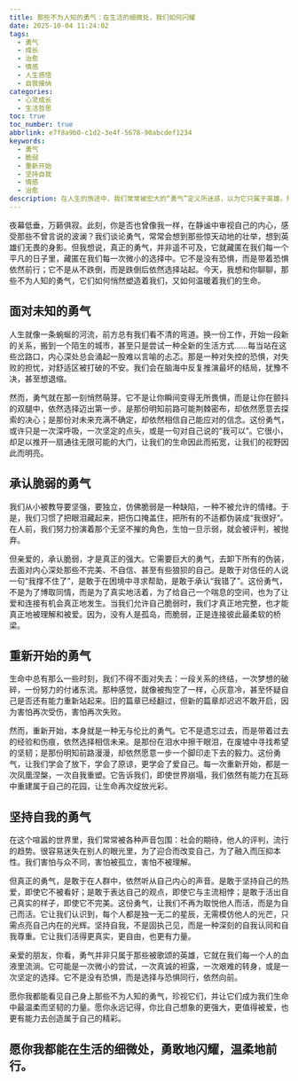 ```yaml
---
title: 那些不为人知的勇气：在生活的细微处，我们如何闪耀
date: 2025-10-04 11:24:02
tags:
  - 勇气
  - 成长
  - 治愈
  - 情感
  - 人生感悟
  - 自我接纳
categories:
  - 心灵成长
  - 生活哲思
toc: true
toc_number: true
abbrlink: e7f8a9b0-c1d2-3e4f-5678-90abcdef1234
keywords:
  - 勇气
  - 脆弱
  - 重新开始
  - 坚持自我
  - 情感
  - 治愈
description: 在人生的旅途中，我们常常被宏大的“勇气”定义所迷惑，以为它只属于英雄。然而，真正的勇气，往往藏匿于我们日常生活的细微之处：是面对未知时的那份颤抖却坚定的迈步，是承认脆弱时的那份真诚与坦然，是跌倒后选择重新站起的毅然决然，更是坚持自我、不随波逐流的内心笃定。这篇文章，将带你一同探寻那些不为人知的勇气，感受它们如何点亮我们前行的道路，温暖我们的心灵。
---
```


夜幕低垂，万籁俱寂。此刻，你是否也曾像我一样，在静谧中审视自己的内心，感受那些不曾言说的波澜？我们谈论勇气，常常会想到那些惊天动地的壮举，想到英雄们无畏的身影。但我想说，真正的勇气，并非遥不可及，它就藏匿在我们每一个平凡的日子里，藏匿在我们每一次微小的选择中。它不是没有恐惧，而是带着恐惧依然前行；它不是从不跌倒，而是跌倒后依然选择站起。今天，我想和你聊聊，那些不为人知的勇气，它们如何悄然塑造着我们，又如何温暖着我们的生命。

## 面对未知的勇气

人生就像一条蜿蜒的河流，前方总有我们看不清的弯道。换一份工作，开始一段新的关系，搬到一个陌生的城市，甚至只是尝试一种全新的生活方式……每当站在这些岔路口，内心深处总会涌起一股难以言喻的忐忑。那是一种对失控的恐惧，对失败的担忧，对舒适区被打破的不安。我们会在脑海中反复推演最坏的结局，犹豫不决，甚至想退缩。

然而，勇气就在那一刻悄然萌芽。它不是让你瞬间变得无所畏惧，而是让你在颤抖的双腿中，依然选择迈出第一步。是那份明知前路可能荆棘密布，却依然愿意去探索的决心；是那份对未来充满不确定，却依然相信自己能应对的信念。这份勇气，或许只是一次深呼吸，一次坚定的点头，或是一句对自己说的“我可以”。它很小，却足以推开一扇通往无限可能的大门，让我们的生命因此而拓宽，让我们的视野因此而明亮。

## 承认脆弱的勇气

我们从小被教导要坚强，要独立，仿佛脆弱是一种缺陷，一种不被允许的情绪。于是，我们习惯了把眼泪藏起来，把伤口掩盖住，把所有的不适都伪装成“我很好”。在人前，我们努力扮演着那个无坚不摧的角色，生怕一旦示弱，就会被评判，被抛弃。

但亲爱的，承认脆弱，才是真正的强大。它需要巨大的勇气，去卸下所有的伪装，去面对内心深处那些不完美、不自信、甚至有些狼狈的自己。是敢于对信任的人说一句“我撑不住了”，是敢于在困境中寻求帮助，是敢于承认“我错了”。这份勇气，不是为了博取同情，而是为了真实地活着，为了给自己一个喘息的空间，也为了让爱和连接有机会真正地发生。当我们允许自己脆弱时，我们才真正地完整，也才能真正地被理解和被爱。因为，没有人是孤岛，而脆弱，正是连接彼此最柔软的桥梁。

## 重新开始的勇气

生命中总有那么一些时刻，我们不得不面对失去：一段关系的终结，一次梦想的破碎，一份努力的付诸东流。那种感觉，就像被掏空了一样，心灰意冷，甚至怀疑自己是否还有能力重新站起来。旧的篇章已经翻过，但新的篇章却迟迟不敢开启，因为害怕再次受伤，害怕再次失败。

然而，重新开始，本身就是一种无与伦比的勇气。它不是遗忘过去，而是带着过去的经验和伤痕，依然选择相信未来。是那份在泪水中擦干眼泪，在废墟中寻找希望的坚韧；是那份明知前路漫漫，却依然愿意一步一个脚印走下去的毅力。这份勇气，让我们学会了放下，学会了原谅，更学会了爱自己。每一次重新开始，都是一次凤凰涅槃，一次自我重塑。它告诉我们，即使世界崩塌，我们依然有能力在瓦砾中重建属于自己的花园，让生命再次绽放光彩。

## 坚持自我的勇气

在这个喧嚣的世界里，我们常常被各种声音包围：社会的期待，他人的评判，流行的趋势。很容易迷失在别人的眼光里，为了迎合而改变自己，为了融入而压抑本性。我们害怕与众不同，害怕被孤立，害怕不被理解。

但真正的勇气，是敢于在人群中，依然听从自己内心的声音。是敢于坚持自己的热爱，即使它不被看好；是敢于表达自己的观点，即使它与主流相悖；是敢于活出自己真实的样子，即使它不完美。这份勇气，让我们不再为取悦他人而活，而是为自己而活。它让我们认识到，每个人都是独一无二的星辰，无需模仿他人的光芒，只需点亮自己内在的光辉。坚持自我，不是固执己见，而是一种深刻的自我认同和自我尊重。它让我们活得更真实，更自由，也更有力量。

亲爱的朋友，你看，勇气并非只属于那些被歌颂的英雄，它就在我们每一个人的血液里流淌。它可能是一次微小的尝试，一次真诚的袒露，一次艰难的转身，或是一次坚定的选择。它不是没有恐惧，而是选择与恐惧同行，依然向前。

愿你我都能看见自己身上那些不为人知的勇气，珍视它们，并让它们成为我们生命中最温柔而坚韧的力量。愿你永远记得，你比自己想象的更强大，更值得被爱，也更有能力去创造属于自己的精彩。

愿你我都能在生活的细微处，勇敢地闪耀，温柔地前行。
---